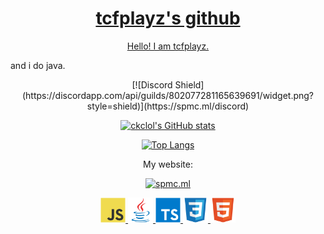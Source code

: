 <h1><b><div align="center"><a href="https://spmc.ml/discord">tcfplayz's github</a></h1></b></div>
<div align="center"><a href="https://www.youtube.com/channel/UCuKTeBqVY9z_TAShMGD87tw">Hello! I am tcfplayz.</a></div>

and i do java.

<div align="center">
[![Discord Shield](https://discordapp.com/api/guilds/802077281165639691/widget.png?style=shield)](https://spmc.ml/discord)

[![ckclol's GitHub stats](https://github-readme-stats.vercel.app/api?username=ckclol)](https://github.com/ckclol)

[![Top Langs](https://github-readme-stats.vercel.app/api/top-langs/?username=ckclol&layout=compact)](https://github.com/ckclol)


My website:
    
<a href="https://spmc.ml"><img src="https://cdn.discordapp.com/emojis/870181354363568128.png?size=64" alt="spmc.ml"/> 
</div>

<div align="center"><a href="https://developer.mozilla.org/en-US/docs/Web/JavaScript" target="_blank"> 
    <img src="https://raw.githubusercontent.com/devicons/devicon/master/icons/javascript/javascript-original.svg" alt="javascript" width="40" height="40"/> 
  </a> 
    <a href="https://java.com" target="_blank"> 
    <img src="https://raw.githubusercontent.com/devicons/devicon/master/icons/java/java-original.svg" alt="java" width="40" height="40"/> 
  </a> 
  <a href="https://www.typescriptlang.org/" target="_blank"> 
    <img src="https://raw.githubusercontent.com/devicons/devicon/master/icons/typescript/typescript-original.svg" alt="typescript" width="40" height="40"/> 
  </a> 
  <a href="https://css-tricks.com" target="_blank"> 
    <img src="https://github.com/devicons/devicon/blob/master/icons/css3/css3-original.svg" alt="CSS" width="40" height="40" /> 
  </a> 
  <a href="https://html.com" target="_blank"> 
    <img src="https://github.com/devicons/devicon/blob/master/icons/html5/html5-original.svg" alt="HTML" width="40" height="40" />
  </a></div>

